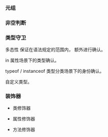 ### 元组

### 非空判断

### 类型守卫

多态性
保证在语法规定的范围内， 额外进行确认。

in 属性场景下的类型确认。

typeof / instanceof 类型分类场景下的身份确认。

自定义类型。

### 装饰器

- 类修饰器

- 属性修饰器
- 方法修饰器
